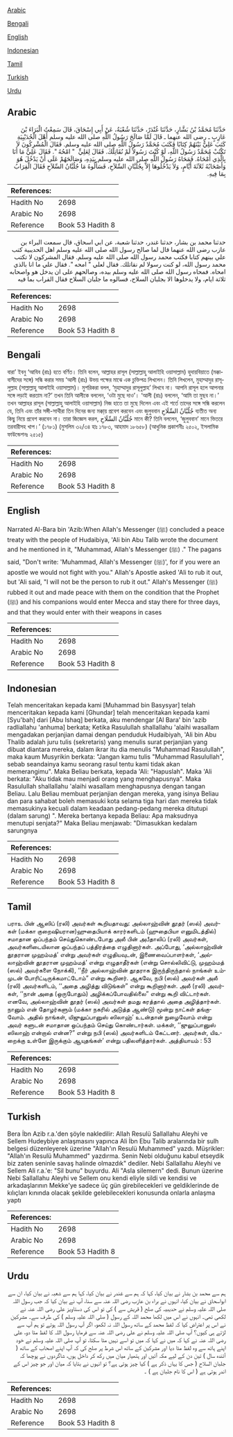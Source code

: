 [Arabic](#arabic)

[Bengali](#bengali)

[English](#english)

[Indonesian](#indonesian)

[Tamil](#tamil)

[Turkish](#turkish)

[Urdu](#urdu)

## Arabic


<div dir="rtl" lang="ar" style={{fontSize:'larger',backgroundColor:'#f8f9fa',padding:20}}>
حَدَّثَنَا مُحَمَّدُ بْنُ بَشَّارٍ، حَدَّثَنَا غُنْدَرٌ، حَدَّثَنَا شُعْبَةُ، عَنْ أَبِي إِسْحَاقَ، قَالَ سَمِعْتُ الْبَرَاءَ بْنَ عَازِبٍ ـ رضى الله عنهما ـ قَالَ لَمَّا صَالَحَ رَسُولُ اللَّهِ صلى الله عليه وسلم أَهْلَ الْحُدَيْبِيَةِ كَتَبَ عَلِيٌّ بَيْنَهُمْ كِتَابًا فَكَتَبَ مُحَمَّدٌ رَسُولُ اللَّهِ صلى الله عليه وسلم‏.‏ فَقَالَ الْمُشْرِكُونَ لاَ تَكْتُبْ مُحَمَّدٌ رَسُولُ اللَّهِ، لَوْ كُنْتَ رَسُولاً لَمْ نُقَاتِلْكَ‏.‏ فَقَالَ لِعَلِيٍّ ‏ "‏ امْحُهُ ‏"‏‏.‏ فَقَالَ عَلِيٌّ مَا أَنَا بِالَّذِي أَمْحَاهُ‏.‏ فَمَحَاهُ رَسُولُ اللَّهِ صلى الله عليه وسلم بِيَدِهِ، وَصَالَحَهُمْ عَلَى أَنْ يَدْخُلَ هُوَ وَأَصْحَابُهُ ثَلاَثَةَ أَيَّامٍ، وَلاَ يَدْخُلُوهَا إِلاَّ بِجُلُبَّانِ السِّلاَحِ، فَسَأَلُوهُ مَا جُلُبَّانُ السِّلاَحِ فَقَالَ الْقِرَابُ بِمَا فِيهِ‏.‏
</div>
<div style={{backgroundColor:'#f8f9fa',padding:20, marginBottom: 10}}><table> <thead> <tr> <th>References:</th> <th></th> </tr> </thead> <tbody><tr><td>Hadith No</td><td>2698</td></tr><tr><td>Arabic No</td><td>2698</td></tr><tr><td>Reference</td><td>Book 53 Hadith 8</td></tr></tbody></table></div>


<div dir="rtl" lang="ar" style={{fontSize:'larger',backgroundColor:'#f8f9fa',padding:20}}>
حدثنا محمد بن بشار، حدثنا غندر، حدثنا شعبة، عن ابي اسحاق، قال سمعت البراء بن عازب رضى الله عنهما قال لما صالح رسول الله صلى الله عليه وسلم اهل الحديبية كتب علي بينهم كتابا فكتب محمد رسول الله صلى الله عليه وسلم. فقال المشركون لا تكتب محمد رسول الله، لو كنت رسولا لم نقاتلك. فقال لعلي " امحه ". فقال علي ما انا بالذي امحاه. فمحاه رسول الله صلى الله عليه وسلم بيده، وصالحهم على ان يدخل هو واصحابه ثلاثة ايام، ولا يدخلوها الا بجلبان السلاح، فسالوه ما جلبان السلاح فقال القراب بما فيه
</div>
<div style={{backgroundColor:'#f8f9fa',padding:20, marginBottom: 10}}><table> <thead> <tr> <th>References:</th> <th></th> </tr> </thead> <tbody><tr><td>Hadith No</td><td>2698</td></tr><tr><td>Arabic No</td><td>2698</td></tr><tr><td>Reference</td><td>Book 53 Hadith 8</td></tr></tbody></table></div>

## Bengali


<div dir="ltr" lang="bn" style={{fontSize:'larger',backgroundColor:'#f8f9fa',padding:20}}>
বারা’ ইবনু ‘আযিব (রাঃ) হতে বর্ণিত। তিনি বলেন, আল্লাহর রাসূল (সাল্লাল্লাহু আলাইহি ওয়াসাল্লাম) হুদায়বিয়াতে (মক্কাবাসীদের সঙ্গে) সন্ধি করার সময় ‘আলী (রাঃ) উভয় পক্ষের মাঝে এক চুক্তিপত্র লিখলেন। তিনি লিখলেন, মুহাম্মাদুর রাসূলুল্লাহ (সাল্লাল্লাহু আলাইহি ওয়াসাল্লাম)। মুশরিকরা বলল, ‘মুহাম্মাদুর রাসূলুল্লাহ’ লিখবে না। আপনি রাসূল হলে আপনার সঙ্গে লড়াই করতাম না?’ তখন তিনি আলীকে বললেন, ‘ওটা মুছে দাও’। ‘আলী (রাঃ) বললেন, ‘আমি তা মুছব না।’ তখন আল্লাহর রাসূল (সাল্লাল্লাহু আলাইহি ওয়াসাল্লাম) নিজ হাতে তা মুছে দিলেন এবং এই শর্তে তাদের সঙ্গে সন্ধি করলেন যে, তিনি এবং তাঁর সঙ্গী-সাথীরা তিন দিনের জন্য মক্কা্য় প্রবেশ করবেন এবং জুলুববান جُلُبَّانُ السِّلَاحِ ব্যতীত অন্য কিছু নিয়ে প্রবেশ করবেন না। তারা জিজ্ঞেস করল, جُلُبَّانُ السِّلَاحِ মানে কী? তিনি বললেন, ‘জুলুববান’ মানে ভিতরে তরবারীসহ খাপ।’ (১৭৮১) (মুসলিম ৩২/৩৪ হাঃ ১৭৮৩, আহমাদ ১৮৬৫৮) (আধুনিক প্রকাশনীঃ ২৫০২, ইসলামিক ফাউন্ডেশনঃ ২৫১৫)
</div>
<div style={{backgroundColor:'#f8f9fa',padding:20, marginBottom: 10}}><table> <thead> <tr> <th>References:</th> <th></th> </tr> </thead> <tbody><tr><td>Hadith No</td><td>2698</td></tr><tr><td>Arabic No</td><td>2698</td></tr><tr><td>Reference</td><td>Book 53 Hadith 8</td></tr></tbody></table></div>

## English


<div dir="ltr" lang="en" style={{fontSize:'larger',backgroundColor:'#f8f9fa',padding:20}}>
Narrated Al-Bara bin 'Azib:When Allah's Messenger (ﷺ) concluded a peace treaty with the people of Hudaibiya, 'Ali bin Abu Talib wrote the document and he mentioned in it, "Muhammad, Allah's Messenger (ﷺ) ." The pagans said, "Don't write: 'Muhammad, Allah's Messenger (ﷺ)', for if you were an apostle we would not fight with you." Allah's Apostle asked 'Ali to rub it out, but 'Ali said, "I will not be the person to rub it out." Allah's Messenger (ﷺ) rubbed it out and made peace with them on the condition that the Prophet (ﷺ) and his companions would enter Mecca and stay there for three days, and that they would enter with their weapons in cases
</div>
<div style={{backgroundColor:'#f8f9fa',padding:20, marginBottom: 10}}><table> <thead> <tr> <th>References:</th> <th></th> </tr> </thead> <tbody><tr><td>Hadith No</td><td>2698</td></tr><tr><td>Arabic No</td><td>2698</td></tr><tr><td>Reference</td><td>Book 53 Hadith 8</td></tr></tbody></table></div>

## Indonesian


<div dir="ltr" lang="id" style={{fontSize:'larger',backgroundColor:'#f8f9fa',padding:20}}>
Telah menceritakan kepada kami [Muhammad bin Basysyar] telah menceritakan kepada kami [Ghundar] telah menceritakan kepada kami [Syu'bah] dari [Abu Ishaq] berkata, aku mendengar [Al Bara' bin 'azib radliallahu 'anhuma] berkata; Ketika Rasulullah shallallahu 'alaihi wasallam mengadakan perjanjian damai dengan penduduk Hudaibiyah, 'Ali bin Abu Thalib adalah juru tulis (sekretaris) yang menulis surat perjanjian yang dibuat diantara mereka, dalam ikrar itu dia menulis "Muhammad Rasulullah", maka kaum Musyrikin berkata: "Jangan kamu tulis "Muhammad Rasulullah", sebab seandainya kamu seorang rasul tentu kami tidak akan memerangimu". Maka Beliau berkata, kepada 'Ali: "Hapuslah". Maka 'Ali berkata: "Aku tidak mau menjadi orang yang menghapusnya". Maka Rasulullah shallallahu 'alaihi wasallam menghapusnya dengan tangan Beliau. Lalu Beliau membuat perjanjian dengan mereka, yang isinya Beliau dan para sahabat boleh memasuki kota selama tiga hari dan mereka tidak memasukinya kecuali dalam keadaan pedang-pedang mereka ditutupi (dalam sarung) ". Mereka bertanya kepada Beliau: Apa maksudnya menutupi senjata?" Maka Beliau menjawab: "Dimasukkan kedalam sarungnya
</div>
<div style={{backgroundColor:'#f8f9fa',padding:20, marginBottom: 10}}><table> <thead> <tr> <th>References:</th> <th></th> </tr> </thead> <tbody><tr><td>Hadith No</td><td>2698</td></tr><tr><td>Arabic No</td><td>2698</td></tr><tr><td>Reference</td><td>Book 53 Hadith 8</td></tr></tbody></table></div>

## Tamil


<div dir="ltr" lang="ta" style={{fontSize:'larger',backgroundColor:'#f8f9fa',padding:20}}>
பராஉ பின் ஆஸிப் (ரலி) அவர்கள் கூறியதாவது: அல்லாஹ்வின் தூதர் (ஸல்) அவர்கள் (மக்கா குறைஷியரான)ஹுதைபியாக் காரர்களிடம் (ஹுதைபியா எனுமிடத்தில்) சமாதான ஒப்பந்தம் செய்துகொண்டபோது அலீ பின் அபீதாலிப் (ரலி) அவர்கள், அவர்களிடையிலான ஒப்பந்தப் பத்திரத்தை எழுதினார்கள். அப்போது, ‘அல்லாஹ்வின் தூதரான முஹம்மத்’ என்று அவர்கள் எழுதியவுடன், இணைவைப்பாளர்கள், ‘அல்லாஹ்வின் தூதரான முஹம்மத்’ என்று எழுதாதீர்கள் (என்று சொல்லிவிட்டு, முஹம்மத் (ஸல்) அவர்களை நோக்கி), ‘‘நீர் அல்லாஹ்வின் தூதராக இருந்திருந்தால் நாங்கள் உம்முடன் போரிட்டிருக்கமாட்டோம்” என்று கூறினர். ஆகவே, நபி (ஸல்) அவர்கள் அலீ (ரலி) அவர்களிடம், ‘‘அதை அழித்து விடுங்கள்” என்று கூறினார்கள். அலீ (ரலி) அவர்கள், ‘‘நான் அதை (ஒருபோதும்) அழிக்கப்போவதில்லை” என்று கூறி விட்டார்கள். எனவே, அல்லாஹ்வின் தூதர் (ஸல்) அவர்கள் தமது கரத்தால் அதை அழித்தார்கள். நானும் என் தோழர்களும் (மக்கா நகரில் அடுத்த ஆண்டு) மூன்று நாட்கள் தங்குவோம். அதில் நாங்கள், யிஜுலுப்பானுஸ் ஸிலாஹ்’ உடன்தான் நுழைவோம் என்று அவர் களுடன் சமாதான ஒப்பந்தம் செய்து கொண்டார்கள். மக்கள், ‘‘ஜுலுப்பானுஸ் ஸிலாஹ் என்றால் என்ன?” என்று நபி (ஸல்) அவர்களிடம் கேட்டனர். அவர்கள், யிஉறைக்கு உள்ளே இருக்கும் ஆயுதங்கள்’ என்று பதிலளித்தார்கள். அத்தியாயம் : 53
</div>
<div style={{backgroundColor:'#f8f9fa',padding:20, marginBottom: 10}}><table> <thead> <tr> <th>References:</th> <th></th> </tr> </thead> <tbody><tr><td>Hadith No</td><td>2698</td></tr><tr><td>Arabic No</td><td>2698</td></tr><tr><td>Reference</td><td>Book 53 Hadith 8</td></tr></tbody></table></div>

## Turkish


<div dir="ltr" lang="tr" style={{fontSize:'larger',backgroundColor:'#f8f9fa',padding:20}}>
Bera İbn Azib r.a.'den şöyle nakledilir: Allah Resulü Sallallahu Aleyhi ve Sellem Hudeybiye anlaşmasını yapınca Ali İbn Ebu Talib aralarında bir sulh belgesi düzenleyerek üzerine "Allah'ın Resulü Muhammed" yazdı. Müşrikler: "Allah'ın Resulü Muhammed" yazdırma. Senin Nebi olduğunu kabul etseydik biz zaten seninle savaş halinde olmazdık" dediler. Nebi Sallallahu Aleyhi ve Sellem Ali r.a.'e: "Sil bunu" buyurdu. Ali "Asla silemern" dedi. Bunun üzerine Nebi Sallallahu Aleyhi ve Sellem onu kendi eliyle sildi ve kendisi ve arkadaşlarının Mekke'ye sadece üç gün girebilecekleri ve geldiklerinde de kılıçları kınında olacak şekilde gelebilecekleri konusunda onlarla anlaşma yaptı
</div>
<div style={{backgroundColor:'#f8f9fa',padding:20, marginBottom: 10}}><table> <thead> <tr> <th>References:</th> <th></th> </tr> </thead> <tbody><tr><td>Hadith No</td><td>2698</td></tr><tr><td>Arabic No</td><td>2698</td></tr><tr><td>Reference</td><td>Book 53 Hadith 8</td></tr></tbody></table></div>

## Urdu


<div dir="rtl" lang="ur" style={{fontSize:'larger',backgroundColor:'#f8f9fa',padding:20}}>
ہم سے محمد بن بشار نے بیان کیا، کہا کہ ہم سے غندر نے بیان کیا، کہا ہم سے شعبہ نے بیان کیا، ان سے ابواسحاق نے بیان کیا، انہوں نے براء بن عازب رضی اللہ عنہ سے سنا، آپ نے بیان کیا کہ جب رسول اللہ صلی اللہ علیہ وسلم نے حدیبیہ کی صلح ( قریش سے ) کی تو اس کی دستاویز علی رضی اللہ عنہ نے لکھی تھی۔ انہوں نے اس میں لکھا محمد اللہ کے رسول ( صلی اللہ علیہ وسلم ) کی طرف سے۔ مشرکین نے اس پر اعتراض کیا کہ لفظ محمد کے ساتھ رسول اللہ نہ لکھو، اگر آپ رسول اللہ ہوتے تو ہم آپ سے لڑتے ہی کیوں؟ آپ صلی اللہ علیہ وسلم نے علی رضی اللہ عنہ سے فرمایا رسول اللہ کا لفظ مٹا دو، علی رضی اللہ عنہ نے کہا کہ میں نے کہا کہ میں تو اسے نہیں مٹا سکتا، تو آپ صلی اللہ علیہ وسلم نے خود اپنے ہاتھ سے وہ لفظ مٹا دیا اور مشرکین کے ساتھ اس شرط پر صلح کی کہ آپ اپنے اصحاب کے ساتھ ( آئندہ سال ) تین دن کے لیے مکہ آئیں اور ہتھیار میان میں رکھ کر داخل ہوں، شاگردوں نے پوچھا کہ جلبان السلاح ( جس کا یہاں ذکر ہے ) کیا چیز ہوتی ہے؟ تو انہوں نے بتایا کہ میان اور جو چیز اس کے اندر ہوتی ہے ( اس کا نام جلبان ہے ) ۔
</div>
<div style={{backgroundColor:'#f8f9fa',padding:20, marginBottom: 10}}><table> <thead> <tr> <th>References:</th> <th></th> </tr> </thead> <tbody><tr><td>Hadith No</td><td>2698</td></tr><tr><td>Arabic No</td><td>2698</td></tr><tr><td>Reference</td><td>Book 53 Hadith 8</td></tr></tbody></table></div>